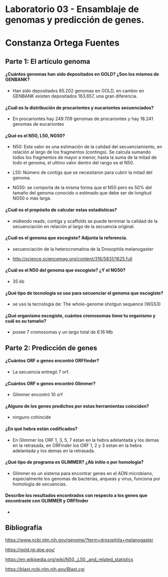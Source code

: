#  Laboratorio 03 - Ensamblaje de genomas y predicción de genes.

# Constanza Ortega Fuentes

## Parte 1: El artículo genoma

#### ¿Cuántos genomas han sido depositados en GOLD? ¿Son los mismos de GENBANK?

- Han sido depositados 85.202 genomas  en GOLD, en cambio en GENBANK  existen depositados 163.657, una gran diferencia. 

#### ¿Cuál es la distribución de procariontes y eucariontes secuenciados?

- En procariontes hay 249.709 genomas de procariontes y hay 18.241 genomas de eucariontes

 #### ¿Qué es el N50, L50, NG50?

- N50: Este valor es una estimación de la calidad del secuenciamiento, en relación al largo de los fragmentos (contings). Se calcula sumando todos los fragmentos de mayor a menor, hasta la suma de la mitad de todo el genoma, el ultimo valor dentro del rango es el N50.

- L50: Número de contigs que se necesitaron para cubrir la mitad del genoma.

- NG50: se comporta de la misma forma que el N50 pero es 50% del tamaño del genoma conocido o estimado que debe ser de longitud NG50 o más larga.

#### ¿Cuál es el propósito de calcular estas estadísticas?

- midiendo  reads, contigs y scaffolds se puede terminar la calidad de la secuenciación en relación al largo de la secuencia original.

 #### ¿Cuál es el genoma que escogiste? Adjunta la referencia.

-  secuenciación de la heterocromatina de la Drosophila melanogaster

- http://science.sciencemag.org/content/316/5831/1625.full


 #### ¿Cuál es el N50 del genoma que escogiste? ¿Y el NG50?

- 35 kb 

#### ¿Qué tipo de tecnología se uso para secuenciar el genoma que escogiste?

- se uso la tecnología de: The whole-genome shotgun sequence (WGS3) 

#### ¿Qué organismo escogiste, cuántos cromosomas tiene tu organismo y cuál es su tamaño?

- posee 7 cromosomas y un largo total de 6.16 Mb

## Parte 2: Predicción de genes

#### ¿Cuántos ORF o genes encontró ORFfinder?

- La secuencia entregó 7 orf.

#### ¿Cuántos ORF o genes encontró Glimmer?

- Glimmer encontró 10 orf

#### ¿Alguno de los genes predichos por estas herramientas coinciden?

- ninguno cohincide

#### ¿En qué hebra están codificados?

- En Glimmer los ORF 1, 3, 5, 7 estan en la hebra adelantada y los demas en la retrasada, en ORFinder los ORF 1, 2 y 3 estan en la hebra adelantada y  los demas en la retrasada.

#### ¿Qué tipo de programa es GLIMMER? ¿Ab initio o por homología?

- Glimmer es un sistema para encontrar genes en el ADN microbiano, especialmente los genomas de bacterias, arqueas y virus, funciona  por homologia de secuencias.

#### Describe los resultados encontrados con respecto a los genes que encontraste con GLIMMER y ORFfinder

-

## Bibliografía

https://www.ncbi.nlm.nih.gov/genome/?term=drosophila+melanogaster


https://gold.jgi.doe.gov/

https://en.wikipedia.org/wiki/N50,_L50,_and_related_statistics

https://blast.ncbi.nlm.nih.gov/Blast.cgi

